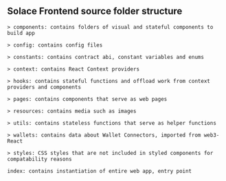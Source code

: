 ## Solace Frontend source folder structure

    > components: contains folders of visual and stateful components to build app

    > config: contains config files

    > constants: contains contract abi, constant variables and enums

    > context: contains React Context providers

    > hooks: contains stateful functions and offload work from context providers and components

    > pages: contains components that serve as web pages

    > resources: contains media such as images

    > utils: contains stateless functions that serve as helper functions

    > wallets: contains data about Wallet Connectors, imported from web3-React

    > styles: CSS styles that are not included in styled components for compatability reasons

    index: contains instantiation of entire web app, entry point
